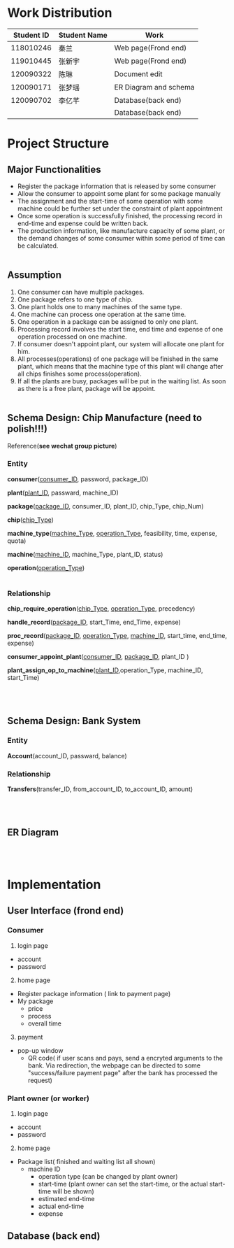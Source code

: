 # Work Distribution

| Student ID | Student Name | Work                      |
| ---------- | ------------ | ------------------------- |
| 118010246  | 秦兰          | Web page(Frond end)       |       
| 119010445  | 张新宇        | Web page(Frond end)       |
| 120090322  | 陈琳          | Document edit             |
| 120090171  | 张梦瑶        | ER Diagram and schema     |
| 120090702  | 李亿芊        | Database(back end)        |
|            |              | Database(back end)        |



# Project Structure
## Major Functionalities
- Register the package information that is released by some consumer
- Allow the consumer to appoint some plant for some package manually
- The assignment and the start-time of some operation with some machine could be further set under the constraint of plant appointment
- Once some operation is successfully finished, the processing record in end-time and expense could be written back.
- The production information, like manufacture capacity of some plant, or the demand changes of some consumer within some period of time can be calculated.
<br></br>

## Assumption

1. One consumer can have multiple packages.
2. One package refers to one type of chip. 
3. One plant holds one to many machines of the same type.
4. One machine can process one operation at the same time.
5. One operation in a package can be assigned to only one plant.
6. Processing record involves the start time, end time and expense of one operation processed on one machine.
7. If consumer doesn't appoint plant, our system will allocate one plant for him.
8. All processes(operations) of one package will be finished in the same plant, which means that the machine type of this plant will change after all chips finishes some process(operation).
9. If all the plants are busy, packages will be put in the waiting list. As soon as there is a free plant, package will be appoint.
<br></br>

## Schema Design: Chip Manufacture (__need to polish!!!__)

Reference(__see wechat group picture__)



### Entity

__consumer__(<u>consumer_ID</u>, password, package_ID)

__plant__(<u>plant_ID</u>, passward, machine_ID)

__package__(<u>package_ID</u>, consumer_ID, plant_ID, chip_Type, chip_Num)

__chip__(<u>chip_Type</u>)

__machine_type__(<u>machine_Type</u>, <u>operation_Type</u>, feasibility, time, expense, quota)

__machine__(<u>machine_ID</u>, machine_Type, plant_ID, status)

__operation__(<u>operation_Type</u>)
<br></br>



### Relationship

__chip_require_operation__(<u>chip_Type</u>, <u>operation_Type</u>, precedency)

__handle_record__(<u>package_ID</u>, start_Time, end_Time, expense)

__proc_record__(<u>package_ID</u>, <u>operation_Type</u>, <u>machine_ID</u>, start_time, end_time, expense)

__consumer_appoint_plant__(<u>consumer_ID</u>, <u>package_ID</u>, plant_ID )

__plant_assign_op_to_machine__(<u>plant_ID</u>,operation_Type, machine_ID, start_Time)

<br></br>

## Schema Design: Bank System

### Entity

__Account__(account_ID, passward, balance)

### Relationship

__Transfers__(transfer_ID, from_account_ID, to_account_ID, amount)



<br></br>

## ER Diagram

<br></br>

# Implementation

## User Interface (frond end)

### Consumer
1. login page
- account
- password
2. home page
- Register package information ( link to payment page)
- My package
    - price
    - process
    - overall time
3. payment
- pop-up window
    - QR code( if user scans and pays, send a encryted arguments to the bank. Via redirection, the webpage can be directed to some "success/failure payment page" after the bank has processed the request)
    

### Plant owner (or worker)
1. login page
- account
- password
2. home page
- Package list( finished and waiting list all shown)
    - machine ID
        - operation type (can be changed by plant owner)
        - start-time (plant owner can set the start-time, or the actual start-time will be shown)
        - estimated end-time
        - actual end-time
        - expense
    


## Database (back end)


